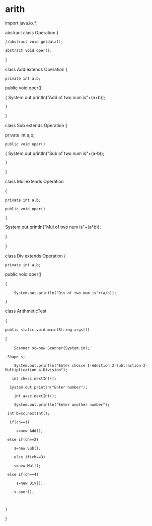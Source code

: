 # arith
import java.io.*;

abstract class Operation
{

    
    //abstract void getdata();

    abstract void oper();

}

class Add extends Operation
{

    private int a,b;
   
 public void oper()
  
  {
        System.out.println("Add of two num is"+(a+b));

    }

}

class Sub extends Operation
{
  
  private int a,b;

    public void oper()
 
   {
        System.out.println("Sub of two num is"+(a-b));

    }

}

class Mul extends Operation

{

    private int a,b;

    public void oper()

    {
        
System.out.println("Mul of two num is"+(a*b));
 
   }

}

class Div extends Operation
{

    private int a,b;
   
 public void oper()
    
{

        System.out.println("Div of two num is"+(a/b));

    }

 
class ArithmeticTest

{

    public static void main(String args[])
   
 {

        Scanner sc=new Scanner(System.in);
   
     Shape s;

        System.out.println("Enter choice 1-Addition 2-Subtraction 3-Multiplication 4-Division");
 
       int ch=sc.nextInt();
  
      System.out.println("Enter number");

        int a=sc.nextInt();

        System.out.println("Enter another number");
   
     int b=sc.nextInt();
  
      if(ch==1)
   
         s=new Add();
   
     else if(ch==2)
    
        s=new Sub();

        else if(ch==3)
    
        s=new Mul();
   
     else if(ch==4)
   
         s=new Div();

        s.oper();

        
        
    }

}
